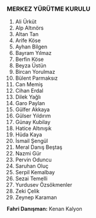 ### MERKEZ YÜRÜTME KURULU

1. Ali Ürküt
2. Alp Altınörs
3. Altan Tan
4. Arife Köse
5. Ayhan Bilgen
6. Bayram Yılmaz
7. Berfin Köse
8. Beyza Üstün
9. Bircan Yorulmaz
10. Bülent Parmaksız
11. Can Memiş
12. Cihan Erdal
13. Dilek Yağlı
14. Garo Paylan
15. Gülfer Akkaya
16. Gülser Yıldırım
17. Günay Kubilay
18. Hatice Altınışık
19. Hüda Kaya
20. İsmail Şengül
21. Meral Danış Beştaş
22. Nazmi Gür
23. Pervin Oduncu
24. Saruhan Oluç
25. Serpil Kemalbay
26. Sezai Temelli
27. Yurdusev Özsökmenler
28. Zeki Çelik
29. Zeynep Karaman

**Fahri Danışman:** Kenan Kalyon

